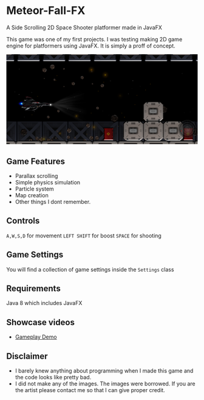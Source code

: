 # Meteor-Fall-FX

A Side Scrolling 2D Space Shooter platformer made in JavaFX

This game was one of my first projects. I was testing making 2D game engine for platformers using JavaFX. It is simply a proff of concept.

![capture](https://github.com/EudyContreras/Meteor-Fall-FX/blob/master/Capture.PNG)

## Game Features

* Parallax scrolling
* Simple physics simulation
* Particle system
* Map creation
* Other things I dont remember.

## Controls

`A,W,S,D` for movement
`LEFT SHIFT` for boost
`SPACE` for shooting

## Game Settings

You will find a collection of game settings inside the `Settings` class

## Requirements

Java 8 which includes JavaFX

## Showcase videos
* [Gameplay Demo](https://youtu.be/GdUSoCoz2_o?t=128)

## Disclaimer

* I barely knew anything about programming when I made this game and the code looks like pretty bad.
* I did not make any of the images. The images were borrowed. If you are the artist please contact me so that I can give proper credit.
